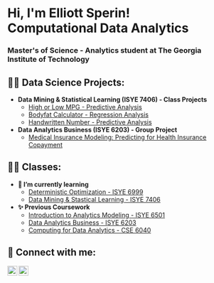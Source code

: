 
<h1>Hi, I'm Elliott Sperin! <br/>Computational Data Analytics</h1><h3>Master's of Science - Analytics student at The Georgia Institute of Technology</h3>

<h2>👨‍💻 Data Science Projects:</h2>

- <b>Data Mining & Statistical Learning (ISYE 7406) - Class Projects</b>
  - [High or Low MPG - Predictive Analysis](https://github.com/BanjoBillyJr/ISYE-7406---Project-Three)
  - [Bodyfat Calculator - Regression Analysis](https://github.com/BanjoBillyJr/ISYE-7406---Project-Two)
  - [Handwritten Number - Predictive Analysis](https://github.com/BanjoBillyJr/ISYE-7406-Project-one)
- <b>Data Analytics Business (ISYE 6203) - Group Project</b>
  - [Medical Insurance Modeling: Predicting for Health Insurance Copayment](https://github.com/BanjoBillyJr/Group/tree/main)


<h2>👨‍💻 Classes:</h2>

- <b>🌱 I’m currently learning</b>
  - [Deterministic Optimization - ISYE 6999](https://docs.google.com/document/d/1fBXjPSckjOwpddfl4BGtoAN_nccoZ9Ai/edit)
  - [Data Mining & Stastical Learning - ISYE 7406](https://docs.google.com/document/d/1qhIulnA5fzmcTxIEwE-xE6aboM9yk-yO/edit?rtpof=true&sd=true)
- <b>✨ Previous Coursework</b>
  - [Introduction to Analytics Modeling - ISYE 6501](https://docs.google.com/document/d/1oUXgkfr2E28p4suNCGsb7iCKMcuBtot2/edit?rtpof=true&sd=true)
  - [Data Analytics Business - ISYE 6203](https://docs.google.com/document/d/1ELwMqV58Rr62lFzFxnbECAnoBNqPXW8u/edit)
  - [Computing for Data Analytics - CSE 6040](https://hackmd.io/@richie/BkpC2BThh)
<h2> 🤳 Connect with me:</h2>


[<img align="left" alt="ElliotSperin | LinkedIn" width="22px" src="https://cdn.jsdelivr.net/npm/simple-icons@v3/icons/linkedin.svg" />][linkedin]
[<img align="left" alt="ElliottSperin | Instagram" width="22px" src="https://cdn.jsdelivr.net/npm/simple-icons@v3/icons/instagram.svg" />][instagram]

[instagram]: https://www.instagram.com/elliottsperin/
[linkedin]: https://linkedin.com/in/elliottsperin
